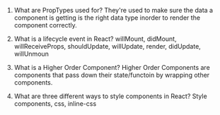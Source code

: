 1) What are PropTypes used for?
    They're used to make sure the data a component is getting is the right data type inorder to render the component correctly.

2) What is a lifecycle event in React?
    willMount, didMount, willReceiveProps, shouldUpdate, willUpdate, render, didUpdate, willUnmoun

3) What is a Higher Order Component?
    Higher Order Components are components that pass down their state/functoin by wrapping other components.

4) What are three different ways to style components in React?
    Style components, css, inline-css